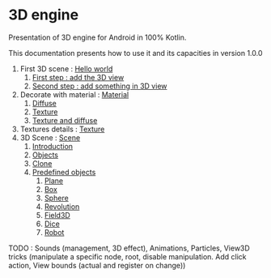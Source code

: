 # 3D engine

Presentation of 3D engine for Android in 100% Kotlin. 

This documentation presents how to use it and its capacities in version 1.0.0

1. First 3D scene : [Hello world](helloWorld/HelloWorld.md)
    1. [First step : add the 3D view](helloWorld/HelloWorld.md#first-step--add-the-3d-view)
    1. [Second step : add something in 3D view](helloWorld/HelloWorld.md#second-step--add-something-in-3d-view)
1. Decorate with material : [Material](Material/Material.md)
    1. [Diffuse](Material/Material.md#diffuse)
    1. [Texture](Material/Material.md#texture)
    1. [Texture and diffuse](Material/Material.md#texture-and-diffuse)
1. Textures details : [Texture](Material/Texture.md)
1. 3D Scene : [Scene](scene/Scene.md)
    1. [Introduction](scene/Scene.md#introduction)
    1. [Objects](scene/Scene.md#objects)
    1. [Clone](scene/Scene.md#clone)
    1. [Predefined objects](scene/Scene.md#predefined-objects)
        1. [Plane](scene/plane/Plane.md)
        1. [Box](scene/box/Box.md)
        1. [Sphere](scene/sphere/Sphere.md)
        1. [Revolution](scene/revolution/Revolution.md)
        1. [Field3D](scene/field3D/Field3D.md)
        1. [Dice](scene/dice/Dice.md)
        1. [Robot](scene/robot/Robot.md)

TODO : Sounds (management, 3D effect), Animations, Particles, View3D tricks (manipulate a specific node, root, disable manipulation. Add click action, View bounds (actual and register on change))
